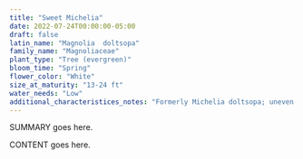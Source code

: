 ```yaml
---
title: "Sweet Michelia"
date: 2022-07-24T00:00:00-05:00
draft: false
latin_name: "Magnolia  doltsopa"
family_name: "Magnoliaceae"
plant_type: "Tree (evergreen)"
bloom_time: "Spring"
flower_color: "White"
size_at_maturity: "13-24 ft"
water_needs: "Low"
additional_characteristices_notes: "Formerly Michelia doltsopa; uneven performer, grows very slowly, prefers heat, wind protection."
---
```


SUMMARY goes here.

<!--more-->

CONTENT goes here.